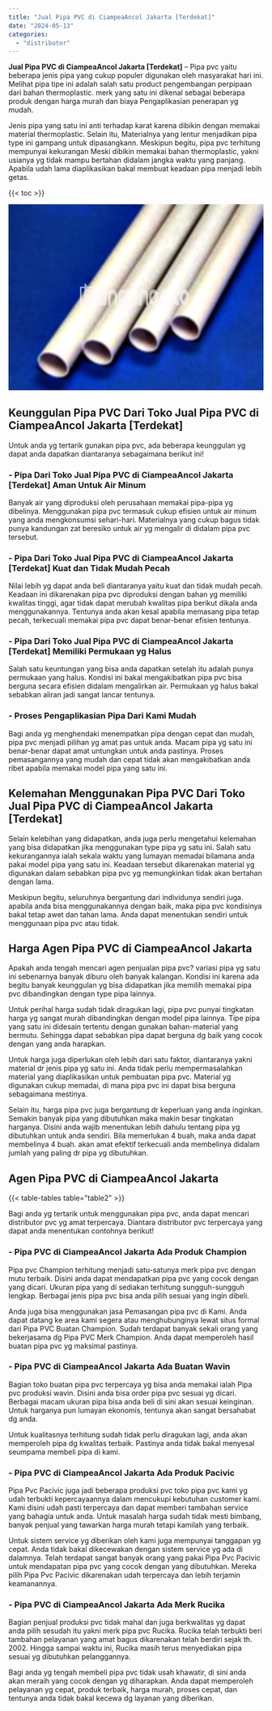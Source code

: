 ```yaml
---
title: "Jual Pipa PVC di CiampeaAncol Jakarta [Terdekat]"
date: "2024-05-13"
categories: 
  - "distributor"
---
```


**Jual Pipa PVC di CiampeaAncol Jakarta \[Terdekat\]** – Pipa pvc yaitu beberapa jenis pipa yang cukup populer digunakan oleh masyarakat hari ini. Melihat pipa tipe ini adalah salah satu product pengembangan perpipaan dari bahan thermoplastic. merk yang satu ini dikenal sebagai beberapa produk dengan harga murah dan biaya Pengaplikasian penerapan yg mudah.

Jenis pipa yang satu ini anti terhadap karat karena dibikin dengan memakai material thermoplastic. Selain itu, Materialnya yang lentur menjadikan pipa type ini gampang untuk dipasangkann. Meskipun begitu, pipa pvc terhitung mempunyai kekurangan Meski dibikin memakai bahan thermoplastic, yakni usianya yg tidak mampu bertahan didalam jangka waktu yang panjang. Apabila udah lama diaplikasikan bakal membuat keadaan pipa menjadi lebih getas.

{{< toc >}}

![Jual Pipa PVC di CiampeaAncol Jakarta [Terdekat]](/images/jaul-pipa-pvc-63.png)

## Keunggulan Pipa PVC Dari Toko Jual Pipa PVC di CiampeaAncol Jakarta \[Terdekat\]

Untuk anda yg tertarik gunakan pipa pvc, ada beberapa keunggulan yg dapat anda dapatkan diantaranya sebagaimana berikut ini!

### \- Pipa Dari Toko Jual Pipa PVC di CiampeaAncol Jakarta \[Terdekat\] Aman Untuk Air Minum

Banyak air yang diproduksi oleh perusahaan memakai pipa-pipa yg dibelinya. Menggunakan pipa pvc termasuk cukup efisien untuk air minum yang anda mengkonsumsi sehari-hari. Materialnya yang cukup bagus tidak punya kandungan zat beresiko untuk air yg mengalir di didalam pipa pvc tersebut.

### \- Pipa Dari Toko Jual Pipa PVC di CiampeaAncol Jakarta \[Terdekat\] Kuat dan Tidak Mudah Pecah

Nilai lebih yg dapat anda beli diantaranya yaitu kuat dan tidak mudah pecah. Keadaan ini dikarenakan pipa pvc diproduksi dengan bahan yg memiliki kwalitas tinggi, agar tidak dapat merubah kwalitas pipa berikut dikala anda menggunakannya. Tentunya anda akan kesal apabila memasang pipa tetap pecah, terkecuali memakai pipa pvc dapat benar-benar efisien tentunya.

### \- Pipa Dari Toko Jual Pipa PVC di CiampeaAncol Jakarta \[Terdekat\] Memiliki Permukaan yg Halus

Salah satu keuntungan yang bisa anda dapatkan setelah itu adalah punya permukaan yang halus. Kondisi ini bakal mengakibatkan pipa pvc bisa berguna secara efisien didalam mengalirkan air. Permukaan yg halus bakal sebabkan aliran jadi sangat lancar tentunya.

### \- Proses Pengaplikasian Pipa Dari Kami Mudah

Bagi anda yg menghendaki menempatkan pipa dengan cepat dan mudah, pipa pvc menjadi pilihan yg amat pas untuk anda. Macam pipa yg satu ini benar-benar dapat amat untungkan untuk anda pastinya. Proses pemasangannya yang mudah dan cepat tidak akan mengakibatkan anda ribet apabila memakai model pipa yang satu ini.

## Kelemahan Menggunakan Pipa PVC Dari Toko Jual Pipa PVC di CiampeaAncol Jakarta \[Terdekat\]

Selain kelebihan yang didapatkan, anda juga perlu mengetahui kelemahan yang bisa didapatkan jika menggunakan type pipa yg satu ini. Salah satu kekurangannya ialah sekala waktu yang lumayan memadai bilamana anda pakai model pipa yang satu ini. Keadaan tersebut dikarenakan material yg digunakan dalam sebabkan pipa pvc yg memungkinkan tidak akan bertahan dengan lama.

Meskipun begitu, seluruhnya bergantung dari individunya sendiri juga. apabila anda bisa menggunakannya dengan baik, maka pipa pvc kondisinya bakal tetap awet dan tahan lama. Anda dapat menentukan sendiri untuk menggunaan pipa pvc atau tidak.

## Harga Agen Pipa PVC di CiampeaAncol Jakarta

Apakah anda tengah mencari agen penjualan pipa pvc? variasi pipa yg satu ini sebenarnya banyak diburu oleh banyak kalangan. Kondisi ini karena ada begitu banyak keunggulan yg bisa didapatkan jika memilih memakai pipa pvc dibandingkan dengan type pipa lainnya.

Untuk perihal harga sudah tidak diragukan lagi, pipa pvc punyai tingkatan harga yg sangat murah dibandingkan dengan model pipa lainnya. Tipe pipa yang satu ini didesain tertentu dengan gunakan bahan-material yang bermutu. Sehingga dapat sebabkan pipa dapat berguna dg baik yang cocok dengan yang anda harapkan.

Untuk harga juga diperlukan oleh lebih dari satu faktor, diantaranya yakni material dr jenis pipa yg satu ini. Anda tidak perlu mempermasalahkan material yang diaplikasikan untuk pembuatan pipa pvc. Material yg digunakan cukup memadai, di mana pipa pvc ini dapat bisa berguna sebagaimana mestinya.

Selain itu, harga pipa pvc juga bergantung dr keperluan yang anda inginkan. Semakin banyak pipa yang dibutuhkan maka makin besar tingkatan harganya. Disini anda wajib menentukan lebih dahulu tentang pipa yg dibutuhkan untuk anda sendiri. Bila memerlukan 4 buah, maka anda dapat membelinya 4 buah. akan amat efektif terkecuali anda membelinya didalam jumlah yang paling dr pipa yg dibutuhkan.

## Agen Pipa PVC di CiampeaAncol Jakarta

{{< table-tables table="table2" >}}

Bagi anda yg tertarik untuk menggunakan pipa pvc, anda dapat mencari distributor pvc yg amat terpercaya. Diantara distributor pvc terpercaya yang dapat anda menentukan contohnya berikut!

### \- Pipa PVC di CiampeaAncol Jakarta Ada Produk Champion

Pipa pvc Champion terhitung menjadi satu-satunya merk pipa pvc dengan mutu terbaik. Disini anda dapat mendapatkan pipa pvc yang cocok dengan yang dicari. Ukuran pipa yang di sediakan terhitung sungguh-sungguh lengkap. Berbagai jenis pipa pvc bisa anda pilih sesuai yang ingin dibeli.

Anda juga bisa menggunakan jasa Pemasangan pipa pvc di Kami. Anda dapat datang ke area kami segera atau menghubunginya lewat situs formal dari Pipa PVC Buatan Champion. Sudah terdapat banyak sekali orang yang bekerjasama dg Pipa PVC Merk Champion. Anda dapat memperoleh hasil buatan pipa pvc yg maksimal pastinya.

### \- Pipa PVC di CiampeaAncol Jakarta Ada Buatan Wavin

Bagian toko buatan pipa pvc terpercaya yg bisa anda memakai ialah Pipa pvc produksi wavin. Disini anda bisa order pipa pvc sesuai yg dicari. Berbagai macam ukuran pipa bisa anda beli di sini akan sesuai keinginan. Untuk harganya pun lumayan ekonomis, tentunya akan sangat bersahabat dg anda.

Untuk kualitasnya terhitung sudah tidak perlu diragukan lagi, anda akan memperoleh pipa dg kwalitas terbaik. Pastinya anda tidak bakal menyesal seumpama membeli pipa di kami.

### \- Pipa PVC di CiampeaAncol Jakarta Ada Produk Pacivic

Pipa Pvc Pacivic juga jadi beberapa produksi pvc toko pipa pvc kami yg udah terbukti kepercayaannya dalam mencukupi kebutuhan customer kami. Kami disini udah pasti terpercaya dan dapat memberi tambahan service yang bahagia untuk anda. Untuk masalah harga sudah tidak mesti bimbang, banyak penjual yang tawarkan harga murah tetapi kamilah yang terbaik.

Untuk sistem service yg diberikan oleh kami juga mempunyai tanggapan yg cepat. Anda tidak bakal dikecewakan dengan sistem service yg ada di dalamnya. Telah terdapat sangat banyak orang yang pakai Pipa Pvc Pacivic untuk mendapatan pipa pvc yang cocok dengan yang dibutuhkan. Mereka pilih Pipa Pvc Pacivic dikarenakan udah terpercaya dan lebih terjamin keamanannya.

### \- Pipa PVC di CiampeaAncol Jakarta Ada Merk Rucika

Bagian penjual produksi pvc tidak mahal dan juga berkwalitas yg dapat anda pilih sesudah itu yakni merk pipa pvc Rucika. Rucika telah terbukti beri tambahan pelayanan yang amat bagus dikarenakan telah berdiri sejak th. 2002. Hingga sampai waktu ini, Rucika masih terus menyediakan pipa sesuai yg dibutuhkan pelanggannya.

Bagi anda yg tengah membeli pipa pvc tidak usah khawatir, di sini anda akan meraih yang cocok dengan yg diharapkan. Anda dapat memperoleh pelayanan yg cepat, produk terbaik, harga murah, proses cepat, dan tentunya anda tidak bakal kecewa dg layanan yang diberikan.
